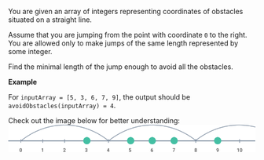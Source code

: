 You are given an array of integers representing coordinates of obstacles situated on a straight line.

Assume that you are jumping from the point with coordinate `0` to the right. You are allowed only to make jumps of the same length represented by some integer.

Find the minimal length of the jump enough to avoid all the obstacles.

**Example**

For `inputArray = [5, 3, 6, 7, 9]`, the output should be `avoidObstacles(inputArray) = 4`.

Check out the image below for better understanding:
![obstacles](obstacles.png)